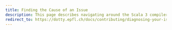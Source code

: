 ```yaml
---
title: Finding the Cause of an Issue
description: This page describes navigating around the Scala 3 compiler.
redirect_to: https://dotty.epfl.ch/docs/contributing/diagnosing-your-issue/cause.html
---
```

